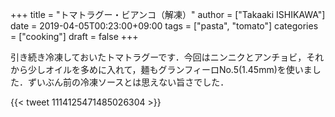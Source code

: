 +++
title = "トマトラグー・ビアンコ（解凍）"
author = ["Takaaki ISHIKAWA"]
date = 2019-04-05T00:23:00+09:00
tags = ["pasta", "tomato"]
categories = ["cooking"]
draft = false
+++

引き続き冷凍しておいたトマトラグーです．今回はニンニクとアンチョビ，それから少しオイルを多めに入れて，麺もグランフィーロNo.5(1.45mm)を使いました．ずいぶん前の冷凍ソースとは思えない旨さでした．

{{< tweet 1114125471485026304 >}}
